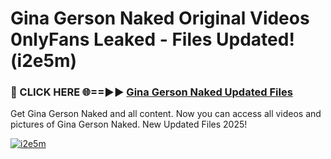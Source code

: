 # Gina Gerson Naked Original Videos 0nlyFans Leaked - Files Updated! (i2e5m)

<h3>🔴 CLICK HERE 🌐==►► <a href="https://tinyurl.com/up5wt9bj" rel="nofollow">Gina Gerson Naked Updated Files</a></h3>

Get Gina Gerson Naked and all content. Now you can access all videos and pictures of Gina Gerson Naked. New Updated Files 2025!

[![i2e5m](https://i.imgur.com/ABiUzMV.gif)](https://tinyurl.com/up5wt9bj)

